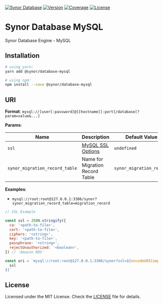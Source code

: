 [![Synor Database](https://img.shields.io/badge/synor-database-blue?style=for-the-badge)](https://github.com/Synor)
[![Version](https://img.shields.io/npm/v/@synor/database-mysql?style=for-the-badge)](https://npmjs.org/package/@synor/database-mysql)
[![Coverage](https://img.shields.io/codecov/c/gh/Synor/synor/master?flag=database_mysql&style=for-the-badge)](https://codecov.io/gh/Synor/synor/tree/master/packages/database-mysql)
[![License](https://img.shields.io/npm/l/@synor/database-mysql?style=for-the-badge)](https://github.com/Synor/synor/blob/master/packages/database-mysql/blob/master/LICENSE)

# Synor Database MySQL

Synor Database Engine - MySQL

## Installation

```sh
# using yarn:
yarn add @synor/database-mysql

# using npm:
npm install --save @synor/database-mysql
```

## URI

**Format**: `mysql://[user[:password]@][hostname][:port]/database[?param=value&...]`

**Params**:

| Name                           | Description                                                                   | Default Value            |
| ------------------------------ | ----------------------------------------------------------------------------- | ------------------------ |
| `ssl`                          | [MySQL SSL Options](https://www.npmjs.com/package/mysql/v/2.17.1#ssl-options) | `undefined`              |
| `synor_migration_record_table` | Name for Migration Record Table                                               | `synor_migration_record` |

**Examples**:

- `mysql://root:root@127.0.0.1:3306/synor?synor_migration_record_table=migration_record`

```js
// SSL Example

const ssl = JSON.stringify({
  ca: '<path-to-file>',
  cert: '<path-to-file>',
  ciphers: '<string>',
  key: '<path-to-file>',
  passphrase: '<string>',
  rejectUnauthorized: '<boolean>',
}) // 'Amazon RDS'

const uri = `mysql://root:root@127.0.0.1:3306/synor?ssl=${encodeURIComponent(
  ssl
)}`
```

## License

Licensed under the MIT License. Check the [LICENSE](./LICENSE) file for details.
